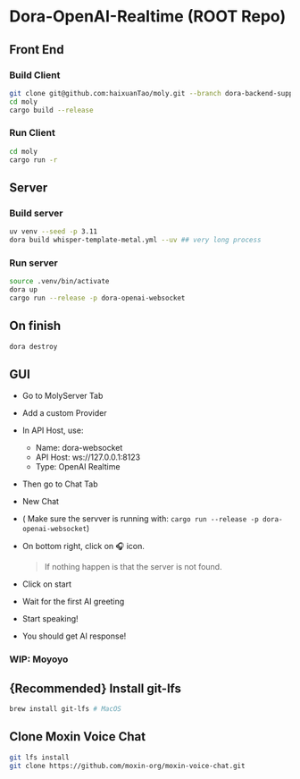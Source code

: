 # Dora-OpenAI-Realtime (ROOT Repo)

## Front End

### Build Client

```bash
git clone git@github.com:haixuanTao/moly.git --branch dora-backend-support
cd moly
cargo build --release
```

### Run Client

```bash
cd moly
cargo run -r
```

## Server

### Build server

```bash
uv venv --seed -p 3.11
dora build whisper-template-metal.yml --uv ## very long process
```

### Run server

```bash
source .venv/bin/activate
dora up
cargo run --release -p dora-openai-websocket
```

## On finish

```bash
dora destroy
```

## GUI

- Go to MolyServer Tab
- Add a custom Provider
- In API Host, use:

  - Name: dora-websocket
  - API Host: ws://127.0.0.1:8123
  - Type: OpenAI Realtime

- Then go to Chat Tab
- New Chat
- ( Make sure the servver is running with: `cargo run --release -p dora-openai-websocket`)
- On bottom right, click on 🎧 icon.
  > If nothing happen is that the server is not found.
- Click on start
- Wait for the first AI greeting
- Start speaking!
- You should get AI response!

### WIP: Moyoyo

## {Recommended} Install git-lfs

```bash
brew install git-lfs # MacOS
```

## Clone Moxin Voice Chat

```bash
git lfs install
git clone https://github.com/moxin-org/moxin-voice-chat.git
```

